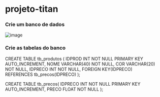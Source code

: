 # projeto-titan
 
### Crie um banco de dados 
![image](https://user-images.githubusercontent.com/51513403/150836916-03fe4902-c454-43a3-b049-82695c9f8843.png)

### Crie as tabelas do banco

CREATE TABLE tb_produtos (
	IDPROD INT NOT NULL PRIMARY KEY AUTO_INCREMENT,
    NOME VARCHAR(40) NOT NULL,
    COR VARCHAR(20) NOT NULL,
    IDPRECO INT NOT NULL,
    FOREIGN KEY(IDPRECO) REFERENCES tb_precos(IDPRECO)
);

CREATE TABLE tb_precos(
	IDPRECO INT NOT NULL PRIMARY KEY AUTO_INCREMENT,
    PRECO FLOAT NOT NULL
);
 
